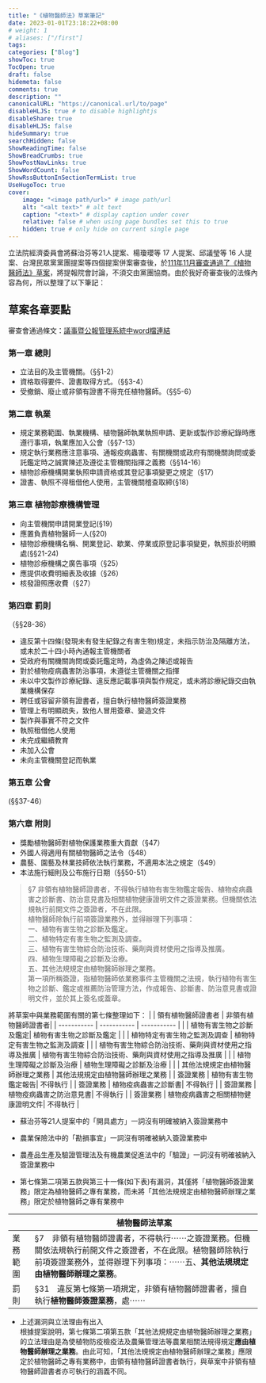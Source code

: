 ```yaml
---
title: "《植物醫師法》草案筆記"
date: 2023-01-01T23:18:22+08:00
# weight: 1
# aliases: ["/first"]
tags: 
categories: ["Blog"]
showToc: true
TocOpen: true
draft: false
hidemeta: false
comments: true
description: ""
canonicalURL: "https://canonical.url/to/page"
disableHLJS: true # to disable highlightjs
disableShare: true
disableHLJS: false
hideSummary: true
searchHidden: false
ShowReadingTime: false
ShowBreadCrumbs: true
ShowPostNavLinks: true
ShowWordCount: false
ShowRssButtonInSectionTermList: true
UseHugoToc: true
cover:
    image: "<image path/url>" # image path/url
    alt: "<alt text>" # alt text
    caption: "<text>" # display caption under cover
    relative: false # when using page bundles set this to true
    hidden: true # only hide on current single page
---
```

立法院經濟委員會將蘇治芬等21人提案、楊瓊瓔等 17 人提案、邱議瑩等 16 人提案、台灣民眾黨黨團提案等四個提案併案審查後，於[111年11月審查通過了《植物醫師法》草案](https://lis.ly.gov.tw/lylgmeetc/dispprog?3:00038697000001010000000000000C800000003D000000000:0038662:lgmeetkm)，將提報院會討論，不須交由黨團協商。由於我好奇審查後的法條內容為何，所以整理了以下筆記：

## 草案各章要點
審查會通過條文：[議事暨公報管理系統中word檔連結](https://lis.ly.gov.tw/lygazettec/mtcdoc?DN100650:1114202255_0_0)

### 第一章 總則
- 立法目的及主管機關。（§§1-2）  
- 資格取得要件、證書取得方式。（§§3-4）  
- 受撤銷、廢止或非領有證書不得充任植物醫師。（§§5-6）  

### 第二章 執業
- 規定業務範圍、執業機構、植物醫師執業執照申請、更新或製作診療紀錄時應遵行事項，執業應加入公會（§§7-13）  
- 規定執行業務應注意事項、通報疫病蟲害、有關機關或政府有關機關詢問或委託鑑定時之誠實陳述及遵從主管機關指揮之義務（§§14-16）  
- 植物診療機構開業執照申請資格或其登記事項變更之規定（§17）  
- 證書、執照不得租借他人使用，主管機關稽查取締(§18)  

### 第三章 植物診療機構管理
- 向主管機關申請開業登記(§19)
- 應置負責植物醫師一人(§20)
- 植物診療機構名稱、開業登記、歇業、停業或原登記事項變更，執照掛於明顯處(§§21-24)
- 植物診療機構之廣告事項（§25）
- 應提供收費明細表及收據（§26）
- 核發證照應收費（§27）

### 第四章 罰則
（§§28-36）
- 違反第十四條(發現未有發生紀錄之有害生物)規定，未指示防治及隔離方法，或未於二十四小時內通報主管機關者
- 受政府有關機關詢問或委託鑑定時，為虛偽之陳述或報告
- 對於植物疫病蟲害防治事項，未遵從主管機關之指揮
- 未以中文製作診療紀錄、違反應記載事項與製作規定，或未將診療紀錄交由執業機構保存
- 聘任或容留非領有證書者，擅自執行植物醫師簽證業務
- 管理上有明顯疏失，致他人冒用簽章、變造文件
- 製作與事實不符之文件
- 執照租借他人使用
- 未完成繼續教育
- 未加入公會
- 未向主管機關登記而執業

### 第五章 公會
(§§37-46）

### 第六章 附則
- 獎勵植物醫師對植物保護業務重大貢獻（§47）
- 外國人得適用有關植物醫師之法令（§48）
- 農藝、園藝及林業技師依法執行業務，不適用本法之規定（§49）
- 本法施行細則及公布施行日期（§§50-51）


> §7
> 非領有植物醫師證書者，不得執行植物有害生物鑑定報告、植物疫病蟲害之診斷書、防治意見書及相關植物健康證明文件之簽證業務。但機關依法規執行前開文件之簽證者，不在此限。  
> 植物醫師除執行前項簽證業務外，並得辦理下列事項：  
> 一、植物有害生物之診斷及鑑定。  
> 二、植物特定有害生物之監測及調查。  
> 三、植物有害生物綜合防治技術、藥劑與資材使用之指導及推廣。  
> 四、植物生理障礙之診斷及治療。  
> 五、其他法規規定由植物醫師辦理之業務。  
> 第一項所稱簽證，指植物醫師依業務事件主管機關之法規，執行植物有害生物之診斷、鑑定或推薦防治管理方法，作成報告、診斷書、防治意見書或證明文件，並於其上簽名或蓋章。  

將草案中與業務範圍有關的第七條整理如下：
|             | 領有植物醫師證書者      | 非領有植物醫師證書者|
| ----------- | ----------- | ----------- |
|             | 植物有害生物之診斷及鑑定| 植物有害生物之診斷及鑑定 | 
|             | 植物特定有害生物之監測及調查 | 植物特定有害生物之監測及調查 |
|             | 植物有害生物綜合防治技術、藥劑與資材使用之指導及推廣 | 植物有害生物綜合防治技術、藥劑與資材使用之指導及推廣 | 
|             | 植物生理障礙之診斷及治療 | 植物生理障礙之診斷及治療 |
|             | 其他法規規定由植物醫師辦理之業務 | 其他法規規定由植物醫師辦理之業務 | 
| 簽證業務 | 植物有害生物鑑定報告| 不得執行 |
| 簽證業務 | 植物疫病蟲害之診斷書| 不得執行 |
| 簽證業務 | 植物疫病蟲害之防治意見書| 不得執行 |
| 簽證業務 | 植物疫病蟲害之相關植物健康證明文件| 不得執行 |

- 蘇治芬等21人提案中的「開具處方」一詞沒有明確被納入簽證業務中  
- 農業保險法中的「勘損事宜」一詞沒有明確被納入簽證業務中  
- 農產品生產及驗證管理法及有機農業促進法中的「驗證」一詞沒有明確被納入簽證業務中  

- 第七條第二項第五款與第三十一條(如下表)有漏洞，其僅將「植物醫師簽證業務」限定為植物醫師之專有業務，而未將「其他法規規定由植物醫師辦理之業務」限定於植物醫師之專有業務中  

|             | **植物醫師法草案**     |
| ----------- | ----------------- |
| 業務範圍            | §7　非領有植物醫師證書者，不得執行⋯⋯之簽證業務。但機關依法規執行前開文件之簽證者，不在此限。植物醫師除執行前項簽證業務外，並得辦理下列事項：⋯⋯五、**其他法規規定由植物醫師辦理之業務**。 | 
| 罰則            | §31　違反第七條第一項規定，非領有植物醫師證書者，擅自執行**植物醫師簽證業務**，處⋯⋯   |

- 上述漏洞與立法理由有出入  
根據提案說明，第七條第二項第五款「其他法規規定由植物醫師辦理之業務」的立法理由是為使植物防疫檢疫法及農藥管理法等農業相關法規得規定**應由植物醫師辦理之業務**。由此可知，「其他法規規定由植物醫師辦理之業務」應限定於植物醫師之專有業務中，由領有植物醫師證書者執行，與草案中非領有植物醫師證書者亦可執行的涵義不同。

